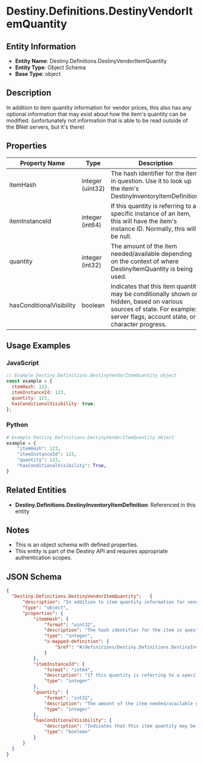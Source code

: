 # Destiny.Definitions.DestinyVendorItemQuantity

## Entity Information
- **Entity Name**: Destiny.Definitions.DestinyVendorItemQuantity
- **Entity Type**: Object Schema
- **Base Type**: object

## Description
In addition to item quantity information for vendor prices, this also has any optional information that may exist about how the item's quantity can be modified. (unfortunately not information that is able to be read outside of the BNet servers, but it's there)

## Properties

| Property Name | Type | Description | Required |
|---------------|------|-------------|----------|
| itemHash | integer (uint32) | The hash identifier for the item in question. Use it to look up the item's DestinyInventoryItemDefinition. | No |
| itemInstanceId | integer (int64) | If this quantity is referring to a specific instance of an item, this will have the item's instance ID. Normally, this will be null. | No |
| quantity | integer (int32) | The amount of the item needed/available depending on the context of where DestinyItemQuantity is being used. | No |
| hasConditionalVisibility | boolean | Indicates that this item quantity may be conditionally shown or hidden, based on various sources of state. For example: server flags, account state, or character progress. | No |

## Usage Examples

### JavaScript
```javascript
// Example Destiny.Definitions.DestinyVendorItemQuantity object
const example = {
  itemHash: 123,
  itemInstanceId: 123,
  quantity: 123,
  hasConditionalVisibility: true,
};
```

### Python
```python
# Example Destiny.Definitions.DestinyVendorItemQuantity object
example = {
    "itemHash": 123,
    "itemInstanceId": 123,
    "quantity": 123,
    "hasConditionalVisibility": True,
}
```

## Related Entities
- **Destiny.Definitions.DestinyInventoryItemDefinition**: Referenced in this entity

## Notes
- This is an object schema with defined properties.
- This entity is part of the Destiny API and requires appropriate authentication scopes.

## JSON Schema
```json
{
  "Destiny.Definitions.DestinyVendorItemQuantity":   {
      "description": "In addition to item quantity information for vendor prices, this also has any optional information that may exist about how the item's quantity can be modified. (unfortunately not information that is able to be read outside of the BNet servers, but it's there)",
      "type": "object",
      "properties": {
          "itemHash": {
              "format": "uint32",
              "description": "The hash identifier for the item in question. Use it to look up the item's DestinyInventoryItemDefinition.",
              "type": "integer",
              "x-mapped-definition": {
                  "$ref": "#/definitions/Destiny.Definitions.DestinyInventoryItemDefinition"
              }
          },
          "itemInstanceId": {
              "format": "int64",
              "description": "If this quantity is referring to a specific instance of an item, this will have the item's instance ID. Normally, this will be null.",
              "type": "integer"
          },
          "quantity": {
              "format": "int32",
              "description": "The amount of the item needed/available depending on the context of where DestinyItemQuantity is being used.",
              "type": "integer"
          },
          "hasConditionalVisibility": {
              "description": "Indicates that this item quantity may be conditionally shown or hidden, based on various sources of state. For example: server flags, account state, or character progress.",
              "type": "boolean"
          }
      }
  }
}
```
